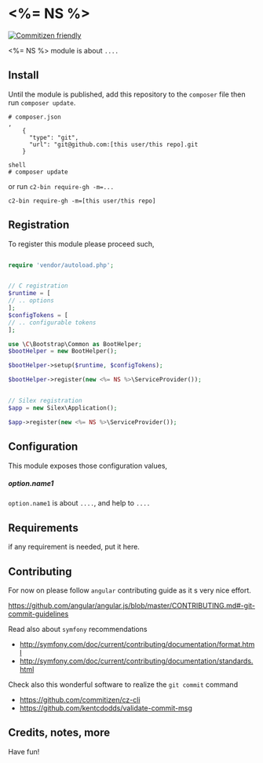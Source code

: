 # <%= NS %>

[![Commitizen friendly](https://img.shields.io/badge/commitizen-friendly-brightgreen.svg)](http://commitizen.github.io/cz-cli/)

<%= NS %> module is about `....`

## Install

Until the module is published,
add this repository to the `composer` file
then run `composer update`.
```
# composer.json
,
    {
      "type": "git",
      "url": "git@github.com:[this user/this repo].git
    }

shell
# composer update
```

or run `c2-bin require-gh -m=...`

```
c2-bin require-gh -m=[this user/this repo]
```


## Registration

To register this module please proceed such,

```php

require 'vendor/autoload.php';


// C registration
$runtime = [
// .. options
];
$configTokens = [
// .. configurable tokens
];

use \C\Bootstrap\Common as BootHelper;
$bootHelper = new BootHelper();

$bootHelper->setup($runtime, $configTokens);

$bootHelper->register(new <%= NS %>\ServiceProvider());


// Silex registration
$app = new Silex\Application();

$app->register(new <%= NS %>\ServiceProvider());

```

## Configuration

This module exposes those configuration values,

##### option.name1

`option.name1` is about `....`, and help to `....`

## Requirements

if any requirement is needed, put it here.

## Contributing

For now on please follow `angular` contributing guide as it s very nice effort.

https://github.com/angular/angular.js/blob/master/CONTRIBUTING.md#-git-commit-guidelines

Read also about `symfony` recommendations
- http://symfony.com/doc/current/contributing/documentation/format.html
- http://symfony.com/doc/current/contributing/documentation/standards.html

Check also this wonderful software to realize the `git commit` command

- https://github.com/commitizen/cz-cli
- https://github.com/kentcdodds/validate-commit-msg

## Credits, notes, more

Have fun!
